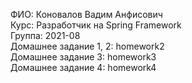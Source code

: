 ФИО: Коновалов Вадим Анфисович  
Курс: Разработчик на Spring Framework  
Группа: 2021-08  
Домашнее задание 1, 2: homework2  
Домашнее задание 3:  homework3  
Домашнее задание 4:  homework4  
